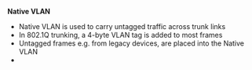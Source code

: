 **Native VLAN**
- Native VLAN is used to carry untagged traffic across trunk links
- In 802.1Q trunking, a 4-byte VLAN tag is added to most frames
- Untagged frames e.g. from legacy devices, are placed into the Native VLAN
- 